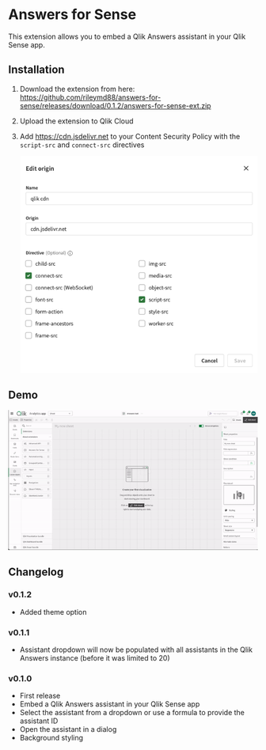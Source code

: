 # Answers for Sense

This extension allows you to embed a Qlik Answers assistant in your Qlik Sense app.

## Installation
1. Download the extension from here: https://github.com/rileymd88/answers-for-sense/releases/download/0.1.2/answers-for-sense-ext.zip
2. Upload the extension to Qlik Cloud
3. Add https://cdn.jsdelivr.net to your Content Security Policy with the `script-src` and `connect-src` directives

   ![Content Security Policy](./imgs/CSP.png)

## Demo

![Demo](./imgs/Intro.gif)

## Changelog

### v0.1.2
- Added theme option

### v0.1.1
- Assistant dropdown will now be populated with all assistants in the Qlik Answers instance (before it was limited to 20)

### v0.1.0
- First release
- Embed a Qlik Answers assistant in your Qlik Sense app
- Select the assistant from a dropdown or use a formula to provide the assistant ID
- Open the assistant in a dialog
- Background styling